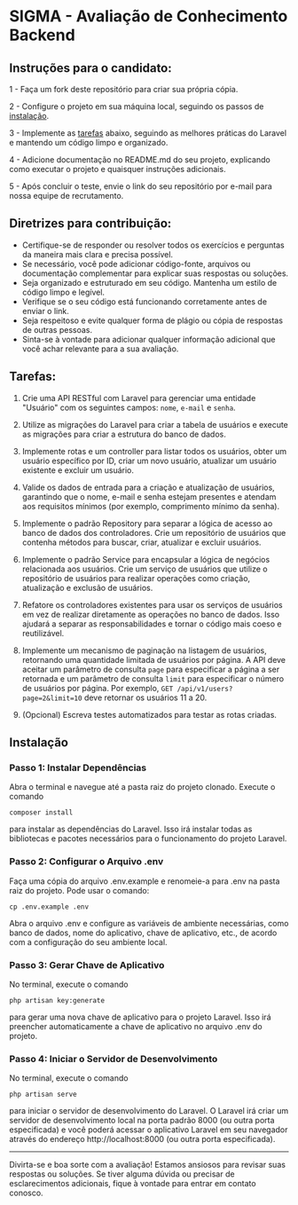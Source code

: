 # SIGMA - Avaliação de Conhecimento Backend

## Instruções para o candidato:

1 -  Faça um fork deste repositório para criar sua própria cópia.

2 -  Configure o projeto em sua máquina local, seguindo os passos de [instalação](#instalação).

3 - Implemente as [tarefas](#tarefas) abaixo, seguindo as melhores práticas do Laravel e mantendo um código limpo e organizado.

4 - Adicione documentação no README.md do seu projeto, explicando como executar o projeto e quaisquer instruções adicionais.

5 - Após concluir o teste, envie o link do seu repositório por e-mail para nossa equipe de recrutamento.

## Diretrizes para contribuição:

 - Certifique-se de responder ou resolver todos os exercícios e perguntas da maneira mais clara e precisa possível.
 - Se necessário, você pode adicionar código-fonte, arquivos ou documentação complementar para explicar suas respostas ou soluções.
 - Seja organizado e estruturado em seu código. Mantenha um estilo de código limpo e legível.
 - Verifique se o seu código está funcionando corretamente antes de enviar o link.
 - Seja respeitoso e evite qualquer forma de plágio ou cópia de respostas de outras pessoas.
 - Sinta-se à vontade para adicionar qualquer informação adicional que você achar relevante para a sua avaliação.

## Tarefas:

1) Crie uma API RESTful com Laravel para gerenciar uma entidade "Usuário" com os seguintes campos: `nome`, `e-mail` e  `senha`.

2) Utilize as migrações do Laravel para criar a tabela de usuários e execute as migrações para criar a estrutura do banco de dados.

3) Implemente rotas e um controller para listar todos os usuários, obter um usuário específico por ID, criar um novo usuário, atualizar um usuário existente e excluir um usuário.

4) Valide os dados de entrada para a criação e atualização de usuários, garantindo que o nome, e-mail e senha estejam presentes e atendam aos requisitos mínimos (por exemplo, comprimento mínimo da senha).

5) Implemente o padrão Repository para separar a lógica de acesso ao banco de dados dos controladores. Crie um repositório de usuários que contenha métodos para buscar, criar, atualizar e excluir usuários.

6) Implemente o padrão Service para encapsular a lógica de negócios relacionada aos usuários. Crie um serviço de usuários que utilize o repositório de usuários para realizar operações como criação, atualização e exclusão de usuários.

7) Refatore os controladores existentes para usar os serviços de usuários em vez de realizar diretamente as operações no banco de dados. Isso ajudará a separar as responsabilidades e tornar o código mais coeso e reutilizável.

8) Implemente um mecanismo de paginação na listagem de usuários, retornando uma quantidade limitada de usuários por página. A API deve aceitar um parâmetro de consulta `page` para especificar a página a ser retornada e um parâmetro de consulta `limit` para especificar o número de usuários por página. Por exemplo, `GET /api/v1/users?page=2&limit=10` deve retornar os usuários 11 a 20.

9) (Opcional) Escreva testes automatizados para testar as rotas criadas.

## Instalação
### Passo 1: Instalar Dependências

Abra o terminal e navegue até a pasta raiz do projeto clonado.
Execute o comando 
```
composer install
``` 
para instalar as dependências do Laravel. Isso irá instalar todas as bibliotecas e pacotes necessários para o funcionamento do projeto Laravel.

### Passo 2: Configurar o Arquivo .env

Faça uma cópia do arquivo .env.example e renomeie-a para .env na pasta raiz do projeto. Pode usar o comando:
```
cp .env.example .env
```
Abra o arquivo .env e configure as variáveis de ambiente necessárias, como banco de dados, nome do aplicativo, chave de aplicativo, etc., de acordo com a configuração do seu ambiente local.

### Passo 3: Gerar Chave de Aplicativo

No terminal, execute o comando 
```
php artisan key:generate 
```
para gerar uma nova chave de aplicativo para o projeto Laravel.
Isso irá preencher automaticamente a chave de aplicativo no arquivo .env do projeto.

### Passo 4: Iniciar o Servidor de Desenvolvimento

No terminal, execute o comando 
```
php artisan serve 
```
para iniciar o servidor de desenvolvimento do Laravel.
O Laravel irá criar um servidor de desenvolvimento local na porta padrão 8000 (ou outra porta especificada) e você poderá acessar o aplicativo Laravel em seu navegador através do endereço http://localhost:8000 (ou outra porta especificada).

--- 
Divirta-se e boa sorte com a avaliação! Estamos ansiosos para revisar suas respostas ou soluções. Se tiver alguma dúvida ou precisar de esclarecimentos adicionais, fique à vontade para entrar em contato conosco.
